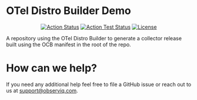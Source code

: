 # OTel Distro Builder Demo

<center>

[![Action Status](https://github.com/observIQ/<repo_name>/workflows/Build/badge.svg)](https://github.com/observIQ/<repo_name>/actions)
[![Action Test Status](https://github.com/observIQ/<repo_name>/workflows/Tests/badge.svg)](https://github.com/observIQ/<repo_name>/actions)
[![License](https://img.shields.io/badge/License-Apache_2.0-blue.svg)](https://opensource.org/licenses/Apache-2.0)

</center>

A repository using the OTel Distro Builder to generate a collector release built using the OCB manifest in the root of the repo.

# How can we help?

If you need any additional help feel free to file a GitHub issue or reach out to us at support@observiq.com.
